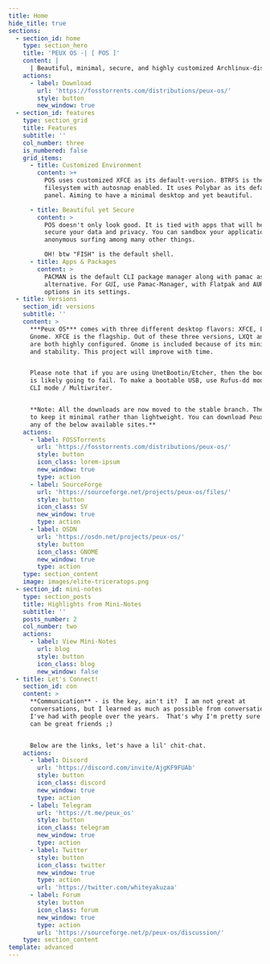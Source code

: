 ```yaml
---
title: Home
hide_title: true
sections:
  - section_id: home
    type: section_hero
    title: 'PEUX OS -| [ POS ]'
    content: |
      | Beautiful, minimal, secure, and highly customized Archlinux-distro
    actions:
      - label: Download
        url: 'https://fosstorrents.com/distributions/peux-os/'
        style: button
        new_window: true
  - section_id: features
    type: section_grid
    title: Features
    subtitle: ''
    col_number: three
    is_numbered: false
    grid_items:
      - title: Customized Environment
        content: >+
          POS uses customized XFCE as its default-version. BTRFS is the default
          filesystem with autosnap enabled. It uses Polybar as its default
          panel. Aiming to have a minimal desktop and yet beautiful.

      - title: Beautiful yet Secure
        content: >
          POS doesn't only look good. It is tied with apps that will help you
          secure your data and privacy. You can sandbox your applications, do
          anonymous surfing among many other things.

          OH! btw "FISH" is the default shell.
      - title: Apps & Packages
        content: >
          PACMAN is the default CLI package manager along with pamac as an
          alternative. For GUI, use Pamac-Manager, with Flatpak and AUR support
          options in its settings.
  - title: Versions
    section_id: versions
    subtitle: ''
    content: >
      ***Peux OS*** comes with three different desktop flavors: XFCE, LXQt and
      Gnome. XFCE is the flagship. Out of these three versions, LXQt and XFCE
      are both highly configured. Gnome is included because of its minimalism
      and stability. This project will improve with time.


      Please note that if you are using UnetBootin/Etcher, then the boot-process
      is likely going to fail. To make a bootable USB, use Rufus-dd mode/dd -
      CLI mode / Multiwriter.


      **Note: All the downloads are now moved to the stable branch. The aim is
      to keep it minimal rather than lightweight. You can download Peux OS from
      any of the below available sites.**
    actions:
      - label: FOSSTorrents
        url: 'https://fosstorrents.com/distributions/peux-os/'
        style: button
        icon_class: lorem-ipsum
        new_window: true
        type: action
      - label: SourceForge
        url: 'https://sourceforge.net/projects/peux-os/files/'
        style: button
        icon_class: SV
        new_window: true
        type: action
      - label: OSDN
        url: 'https://osdn.net/projects/peux-os/'
        style: button
        icon_class: GNOME
        new_window: true
        type: action
    type: section_content
    image: images/elite-triceratops.png
  - section_id: mini-notes
    type: section_posts
    title: Highlights from Mini-Notes
    subtitle: ''
    posts_number: 2
    col_number: two
    actions:
      - label: View Mini-Notes
        url: blog
        style: button
        icon_class: blog
        new_window: false
  - title: Let's Connect!
    section_id: con
    content: >
      **Communication** - is the key, ain't it?  I am not great at
      conversations, but I learned as much as possible from conversations that
      I've had with people over the years.  That's why I'm pretty sure that we
      can be great friends ;)


      Below are the links, let's have a lil' chit-chat.
    actions:
      - label: Discord
        url: 'https://discord.com/invite/AjgKF9FUAb'
        style: button
        icon_class: discord
        new_window: true
        type: action
      - label: Telegram
        url: 'https://t.me/peux_os'
        style: button
        icon_class: telegram
        new_window: true
        type: action
      - label: Twitter
        style: button
        icon_class: twitter
        new_window: true
        type: action
        url: 'https://twitter.com/whiteyakuzaa'
      - label: Forum
        style: button
        icon_class: forum
        new_window: true
        type: action
        url: 'https://sourceforge.net/p/peux-os/discussion/'
    type: section_content
template: advanced
---
```

